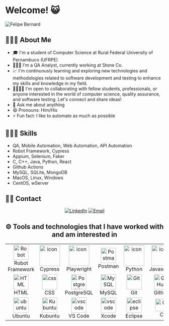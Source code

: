 <h1> Welcome! 😺 </h1>

![Felipe Bernard](https://readme-typing-svg.herokuapp.com?font=Fira+Code&pause=2000&width=435&lines=Greetings%2C+my+name+is+Felipe+Bernard)

<h2> 👨🏻‍💻 About Me</h2>

- 🎓 I'm a student of Computer Science at Rural Federal University of Pernambuco (UFRPE)
- 👨🏻‍💻 I'm a QA Analyst, currently working at Stone Co.
- 📈 I'm continuously learning and exploring new technologies and methodologies related to software development and testing to enhance my skills and knowledge in my field.
- 🫱🏽‍🫲🏼 I'm open to collaborating with fellow students, professionals, or anyone interested in the world of computer science, quality assurance, and software testing. Let's connect and share ideas!
- 💬 Ask me about anything
- 😄 Pronouns: Him/His
- ⚡ Fun fact: I like to automate as much as possible

<h2>👨🏻‍💻 Skills</h2>

- QA, Mobile Automation, Web Automation, API Automation
- Robot Framework, Cypress
- Appium, Selenium, Faker
- C, C++, Java, Python, React
- Github Actions
- MySQL, SQLite, MongoDB
- MacOS, Linux, Windows
- CentOS, wServer
  
<h2> 🤝🏻 Contact </h2>

<p align="center">
<a href="https://www.linkedin.com/in/felipe-bernard/">
<img alt="LinkedIn" src="https://img.shields.io/badge/LinkedIn-Felipe%20Bernard-blue?style=flat-square&logo=linkedin"></a>
<a href="mailto:felipebernard.pe">
<img alt="Email" src="https://img.shields.io/badge/Email-felipebernard.pe%40gmail.com-red?style=flat-square&logo=Gmail"></a>
</p>

<h2 align="center">⚙️ Tools and technologies that I have worked with and am interested in</h2>

<table align="center">
  <tr>
     
  <td align="center" width="96">
      <a href="#Robot">
        <img src="https://tomiturtiainen.gallerycdn.vsassets.io/extensions/tomiturtiainen/rf-intellisense/2.8.0/1572279203487/Microsoft.VisualStudio.Services.Icons.Default" width="48" height="48" alt="Robot" />
      </a>
      <br>Robot Framework

  <td align="center" width="96">
        <img src="https://static-00.iconduck.com/assets.00/cypress-icon-2048x2045-rgul477b.png" alt="icon" width="65" height="65" />
      <br>Cypress
  </td>

  
  <td align="center" width="96">
        <img src="https://ewig5qf9cgn.exactdn.com/wp-content/uploads/2021/09/Paywwright.svg" alt="icon" width="65" height="65" />
      <br>Playwright
    </td>
  
  <td align="center" width="96">
    <img src="https://user-images.githubusercontent.com/25181517/192109061-e138ca71-337c-4019-8d42-4792fdaa7128.png" width="48" height="48" alt="Postman" />
    <br>Postman
  </td>
  
  <td align="center" width="96">
      <a href="#macropower-tech">
        <img src="https://techstack-generator.vercel.app/python-icon.svg" alt="icon" width="65" height="65" />
      </a>
      <br>Python
  </td>
  
  <td align="center" width="96">
        <img src="https://techstack-generator.vercel.app/js-icon.svg" alt="icon" width="65" height="65" />
      <br>Javascript
  </td>
  
  <td align="center"  width="96">
        <img src="https://static-00.iconduck.com/assets.00/appium-icon-255x256-9rw9ghl0.png" width="48" height="48" alt="Appium" />
      <br>Appium
  </td>

  <td align="center"  width="96">
        <img src="https://www.svgrepo.com/show/354321/selenium.svg" width="48" height="48" alt="Selenium" />
      <br>Selenium
  </td>
  
  </tr>
  
  <tr>  

  <td align="center"  width="96">
        <img src="https://skillicons.dev/icons?i=html" width="48" height="48" alt="HTML" />
      <br>HTML
  </td>

  
  <td align="center" width="96">
        <img src="https://skillicons.dev/icons?i=css" width="48" height="48" alt="css" />
      <br>CSS
    </td>
    
  <td align="center" width="96">
        <img src="https://skillicons.dev/icons?i=postgres" width="48" height="48" alt="PostgreSQL" />
      <br>PostgreSQL
    </td>
    
  <td align="center" width="96">
      <a href="#MySQL">
        <img src="https://www.logo.wine/a/logo/MySQL/MySQL-Logo.wine.svg" width="48" height="48" alt="MySQL" />
      </a>
      <br>MySQL
  </td>

  <td align="center" width="96">
    <a href="#git" >
      <img src="https://upload.wikimedia.org/wikipedia/commons/thumb/3/3f/Git_icon.svg/1200px-Git_icon.svg.png" width="48" height="48" alt="Git" />
    </a>
    <br>Git
  </td>
  
  <td align="center" width="96">
        <img src="https://user-images.githubusercontent.com/25181517/192108374-8da61ba1-99ec-41d7-80b8-fb2f7c0a4948.png" width="48" height="48" alt="GitHub" />
      <br>Github
  </td>
  
  <td align="center" width="96">
      <a href="#MacOS" >
        <img src="https://upload.wikimedia.org/wikipedia/commons/thumb/2/22/MacOS_logo_%282017%29.svg/1030px-MacOS_logo_%282017%29.svg.png" width="48" height="48"     alt="MacOS" />
      </a>
      <br>MacOS
  
  <td align="center" width="96">
      <a href="#Windows" >
        <img src="https://www.svgrepo.com/show/355384/windows-legacy.svg" width="48" height="48" alt="Windows" />
      </a>
      <br>Windows  
  </tr>
  
  <tr>
  <td align="center" width="96">
      <a href="#ubuntu" >
        <img src="https://seeklogo.com/images/U/ubuntu-logo-8FDEC6A07B-seeklogo.com.png" width="48" height="48" alt="ubuntu" />
      </a>
      <br>Ubuntu
    </td>
  
  <td align="center" width="96">
    <a href="#Kubuntu" >
      <img src="https://seeklogo.com/images/K/kubuntu-logo-975308A107-seeklogo.com.png" width="48" height="48" alt="Kubuntu" />
    </a>
      <br>Kubuntu
  </td>

  <td align="center"  width="96">
      <a href="#vscode">
        <img src="https://upload.wikimedia.org/wikipedia/commons/9/9a/Visual_Studio_Code_1.35_icon.svg" width="48" height="48" alt="vscode" />
      </a>
      <br>VS Code
    </td>
    
  <td align="center"  width="96">
      <a href="#xcode">
        <img src="https://seeklogo.com/images/X/xcode-logo-D2046A7713-seeklogo.com.png" width="48" height="48" alt="vscode" />
      </a>
      <br>Xcode
  </td>
    
  <td align="center"  width="96">
      <a href="#eclipse">
        <img src="https://www.svgrepo.com/show/353685/eclipse-icon.svg" width="48" height="48" alt="eclipse" />
      </a>
      <br>Eclipse
    </td>
    <td align="center" width="96">
      <a href="#C"> <img src="https://seeklogo.com/images/C/c-programming-language-logo-9B32D017B1-seeklogo.com.png" alt="C" width="40" height="40"/> </a> 
      <br>C
    </td>
    <td align="center" width="96">
      <a href="#C++"> <img src="https://raw.githubusercontent.com/isocpp/logos/master/cpp_logo.png" alt="C++" width="40" height="40"/> </a> 
      <br>C++
    </td>
    <td align="center" width="96">
      <a href="#Java"> <img src="https://www.svgrepo.com/show/303388/java-4-logo.svg" alt="Java" width="40" height="40"/> </a> 
      <br>Java
    </td>
  </tr>

</table>

